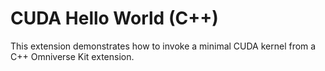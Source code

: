 # CUDA Hello World (C++)

This extension demonstrates how to invoke a minimal CUDA kernel from a C++ Omniverse Kit extension.